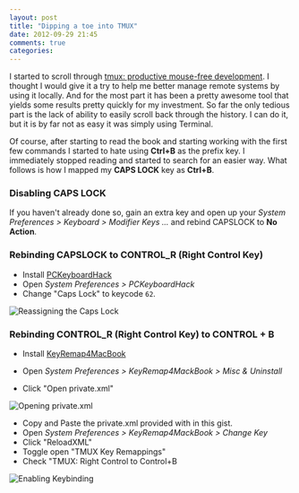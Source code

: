 ```yaml
---
layout: post
title: "Dipping a toe into TMUX"
date: 2012-09-29 21:45
comments: true
categories: 
---
```


I started to scroll through [tmux: productive mouse-free development](http://pragprog.com/book/bhtmux/tmux). I thought I would give it a try to help me better manage remote systems by using it locally. And for the most part it has been a pretty awesome tool that yields some results pretty quickly for my investment. So far the only tedious part is the lack of ability to easily scroll back through the history. I can do it, but it is by far not as easy it was simply using Terminal.

Of course, after starting to read the book and starting working with the first few commands I started to hate using **Ctrl+B** as the prefix key. I immediately stopped reading and started to search for an easier way. What follows is how I mapped my **CAPS LOCK** key as **Ctrl+B**.

### Disabling CAPS LOCK

If you haven't already done so, gain an extra key and open up your *System Preferences > Keyboard > Modifier Keys ...* and rebind CAPSLOCK to **No Action**.

### Rebinding CAPSLOCK to CONTROL_R (Right Control Key)

* Install [PCKeyboardHack](http://pqrs.org/macosx/keyremap4macbook/pckeyboardhack.html.en)
* Open *System Preferences > PCKeyboardHack*
* Change "Caps Lock" to keycode `62`.

![Reassigning the Caps Lock](https://img.skitch.com/20120926-m3r8ttqnwu4j5bny7dx81tgp9d.jpg)

### Rebinding CONTROL_R (Right Control Key) to CONTROL + B

* Install [KeyRemap4MacBook](http://pqrs.org/macosx/keyremap4macbook/index.html.en)

* Open *System Preferences > KeyRemap4MackBook > Misc & Uninstall*
* Click "Open private.xml"

![Opening private.xml](https://img.skitch.com/20120926-f31sf7jfsfhunggg7qh9fbrpud.jpg)

* Copy and Paste the private.xml provided with in this gist.
* Open *System Preferences > KeyRemap4MackBook > Change Key*
* Click "ReloadXML"
* Toggle open "TMUX Key Remappings"
* Check "TMUX: Right Control to Control+B

![Enabling Keybinding](https://img.skitch.com/20120926-mp93sudigdsjseuqtfwp7q68w9.jpg)